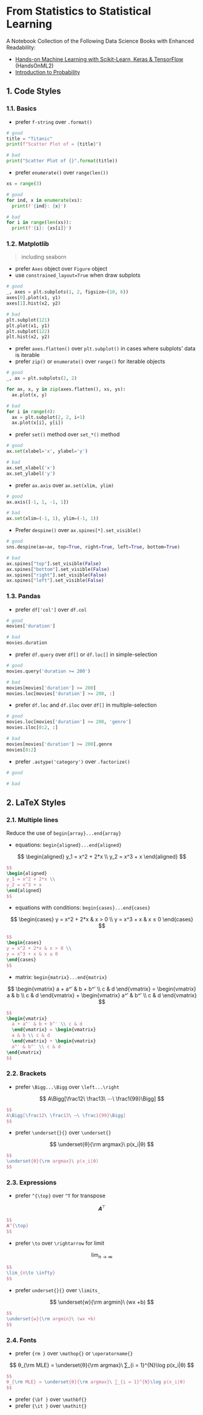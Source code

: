 # From Statistics to Statistical Learning

A Notebook Collection of the Following Data Science Books with Enhanced Readability:

- [Hands-on Machine Learning with Scikit-Learn, Keras & TensorFlow](https://www.oreilly.com/library/view/hands-on-machine-learning/9781492032632/) (HandsOnML2)
- [Introduction to Probability](https://www.routledge.com/Introduction-to-Probability-Second-Edition/Blitzstein-Hwang/p/book/9781138369917)

## 1. Code Styles

### 1.1. Basics

- prefer `f-string` over `.format()`

```python
# good
title = "Titanic"
print(f"Scatter Plot of = {title}")

# bad
print("Scatter Plot of {}".format(title))
```

- prefer `enumerate()` over `range(len())`

```python
xs = range(3)

# good
for ind, x in enumerate(xs):
  print(f'{ind}: {x}')

# bad
for i in range(len(xs)):
  print(f'{i}: {xs[i]}')
```

### 1.2. Matplotlib

> including seaborn

- prefer `Axes` object over `Figure` object
- use `constrained_layout=True` when draw subplots

```python
# good
_, axes = plt.subplots(1, 2, figsize=(10, 6))
axes[0].plot(x1, y1)
axes[1].hist(x2, y2)

# bad
plt.subplot(121)
plt.plot(x1, y1)
plt.subplot(122)
plt.hist(x2, y2)
```

- prefer `axes.flatten()` over `plt.subplot()` in cases where subplots' data is iterable
- prefer `zip()` or `enumerate()` over `range()` for iterable objects

```python
# good
_, ax = plt.subplots(2, 2)

for ax, x, y in zip(axes.flatten(), xs, ys):
  ax.plot(x, y)

# bad
for i in range(4):
  ax = plt.subplot(2, 2, i+1)
  ax.plot(x[i], y[i])
```

- prefer `set()` method over `set_*()` method

```python
# good
ax.set(xlabel='x', ylabel='y')

# bad
ax.set_xlabel('x')
ax.set_ylabel('y')
```

- prefer `ax.axis` over `ax.set(xlim, ylim)`

```python
# good
ax.axis([-1, 1, -1, 1])

# bad
ax.set(xlim=(-1, 1), ylim=(-1, 1))
```

- Prefer `despine()` over `ax.spines[*].set_visible()`

```python
# good
sns.despine(ax=ax, top=True, right=True, left=True, bottom=True)

# bad
ax.spines["top"].set_visible(False)
ax.spines["bottom"].set_visible(False)
ax.spines["right"].set_visible(False)
ax.spines["left"].set_visible(False)
```

### 1.3. Pandas

- prefer `df['col']` over `df.col`

```python
# good
movies['duration']

# bad
movies.duration
```

- prefer `df.query` over `df[]` or `df.loc[]` in simple-selection

```python
# good
movies.query('duration >= 200')

# bad
movies[movies['duration'] >= 200]
movies.loc[movies['duration'] >= 200, :]
```

- prefer `df.loc` and `df.iloc` over `df[]` in multiple-selection

```python
# good
movies.loc[movies['duration'] >= 200, 'genre']
movies.iloc[0:2, :]

# bad
movies[movies['duration'] >= 200].genre
movies[0:2]
```

- prefer `.astype('category')` over `.factorize()`

```python
# good

# bad
```

## 2. LaTeX Styles

### 2.1. Multiple lines

Reduce the use of `begin{array}...end{array}`

- equations: `begin{aligned}...end{aligned}`

$$
\begin{aligned}
y_1 = x^2 + 2*x \\
y_2 = x^3 + x
\end{aligned}
$$

```latex
$$
\begin{aligned}
y_1 = x^2 + 2*x \\
y_2 = x^3 + x
\end{aligned}
$$
```

- equations with conditions: `begin{cases}...end{cases}`

$$
\begin{cases}
y = x^2 + 2*x & x > 0 \\
y = x^3 + x & x ≤ 0
\end{cases}
$$

```latex
$$
\begin{cases}
y = x^2 + 2*x & x > 0 \\
y = x^3 + x & x ≤ 0
\end{cases}
$$
```

- matrix: `begin{matrix}...end{matrix}`

$$
\begin{vmatrix}
  a + a^′ & b + b^′ \\ c & d
  \end{vmatrix} = \begin{vmatrix}
  a & b \\ c & d
  \end{vmatrix} + \begin{vmatrix}
  a^′ & b^′ \\ c & d
\end{vmatrix}
$$

```latex
$$
\begin{vmatrix}
  a + a^′ & b + b^′ \\ c & d
  \end{vmatrix} = \begin{vmatrix}
  a & b \\ c & d
  \end{vmatrix} + \begin{vmatrix}
  a^′ & b^′ \\ c & d
\end{vmatrix}
$$
```

### 2.2. Brackets

- prefer `\Bigg...\Bigg` over `\left...\right`

$$
A\Bigg[\frac12\ \frac13\ ⋯\ \frac1{99}\Bigg]
$$

```latex
$$
A\Bigg[\frac12\ \frac13\ ⋯\ \frac1{99}\Bigg]
$$
```

- prefer `\underset{}{}` over `\underset{}`

$$
\underset{θ}{\rm argmax}\ p(x_i|θ)
$$

```latex
$$
\underset{θ}{\rm argmax}\ p(x_i|θ)
$$
```

### 2.3. Expressions

- prefer `^{\top}` over `^T` for transpose

$$
𝐀^⊤
$$

```latex
$$
𝐀^{\top}
$$
```

- prefer `\to` over `\rightarrow` for limit

$$
\lim_{n → ∞}
$$

```latex
$$
\lim_{n\to \infty}
$$
```

- prefer `underset{}{}` over `\limits_`

$$
\underset{w}{\rm argmin}\ (wx +b)
$$

```latex
$$
\underset{w}{\rm argmin}\ (wx +b)
$$
```

### 2.4. Fonts

- prefer `{rm }` over `\mathop{}` or `\operatorname{}`

$$
θ_{\rm MLE} = \underset{θ}{\rm argmax}\ ∑_{i = 1}^{N}\log p(x_i|θ)
$$

```latex
$$
θ_{\rm MLE} = \underset{θ}{\rm argmax}\ ∑_{i = 1}^{N}\log p(x_i|θ)
$$
```

- prefer `{\bf }` over `\mathbf{}`
- prefer `{\it }` over `\mathit{}`
